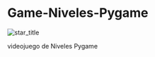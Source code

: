 # Game-Niveles-Pygame
![star_title](https://github.com/user-attachments/assets/29949247-3fa7-4472-a4ca-16e400e05fa5)

videojuego de Niveles Pygame
